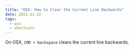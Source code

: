 ```yaml
---
title: "OSX: How to Clear the Current Line Backwards"
date: 2021-11-22
tags:
  - osx
  - shortcuts
---
```


On OSX, `CMD + backspace` clears the current line backwards.
